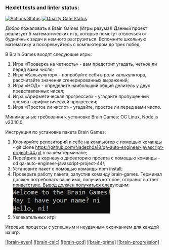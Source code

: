 ### Hexlet tests and linter status:
[![Actions Status](https://github.com/Nadezhda18/qa-auto-engineer-javascript-project-44/actions/workflows/hexlet-check.yml/badge.svg)](https://github.com/Nadezhda18/qa-auto-engineer-javascript-project-44/actions)
[![Quality Gate Status](https://sonarcloud.io/api/project_badges/measure?project=Nadezhda18_qa-auto-engineer-javascript-project-44&metric=alert_status)](https://sonarcloud.io/summary/new_code?id=Nadezhda18_qa-auto-engineer-javascript-project-44) 

Добро пожаловать в Brain Games (Игры разума)! 
Данный проект реализует 5 математических игр, которые помогут отвлечься от будничных задач и немного разгрузиться. Вспомните школьную математику и посоревнуйтесь с компьютером до трех побед. 

В Brain Games входят следующие игры:
1) Игра «Проверка на четность» - вам предстоит угадать, четное ли перед вами число;
2) Игра «Калькулятор» - попробуйте себя в роли калькулятора, рассчитайте значения сгенерированных выражений;
3) Игра «НОД» - определите наибольший общий делитель у двух представленных чисел;
4) Игра «Арифметическая прогрессия» - угадайте пропущенный элемент арифметической прогрессии;
5) Игра «Простое ли число» - угадайте, простое ли перед вами число.

Минимальные требования к установке Brain Games:
ОC Linux,
Node.js v23.10.0

Инструкция по установке пакета Brain Games:

1) Клонируйте репозиторий к себе на компьютер с помощью команды - git clone https://github.com/Nadezhda18/qa-auto-engineer-javascript-project-44.git в вашем терминале;
2) Перейдите в корневую директорию проекта с помощью команды - cd qa-auto-engineer-javascript-project-44/;
3) Установите пакет с помощью команды npm install;
4) Проверьте работу пакета, запустив команду brain-games. Терминал должен потребовать ваше имя, получив которое, отправит в ответ приветствие. Вывод должен получиться следующим:
![alt text](image.png)
5) Увлекательных игр!

Игровые процессы с успешным и неудачным окончанием для каждой из игр:

[![brain-even]](https://asciinema.org/a/LvSaWx7HWPZMEXOw77rTdljMV)
[![brain-calc]](https://asciinema.org/a/bbFpugTrPtFa4wLdRWYzkrvku)
[![brain-gcd]](https://asciinema.org/a/RMCrJFigfA5YPsa17BsdGELHf)
[![brain-prime]](https://asciinema.org/a/1xKKPs9Czz8O8OfqQtpMwyCoO)
[![brain-progression]](https://asciinema.org/a/RMCrJFigfA5YPsa17BsdGELHf)
